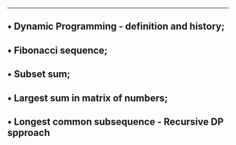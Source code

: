 -----------------------------------------------------
• Dynamic Programming - definition and history;
-----------------------------------------------------
• Fibonacci sequence;
-----------------------------------------------------
• Subset sum;
-----------------------------------------------------
• Largest sum in matrix of numbers;
-----------------------------------------------------
• Longest common subsequence - Recursive DP spproach
-----------------------------------------------------
